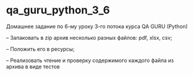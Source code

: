 # qa_guru_python_3_6

Домашнее задание по 6-му уроку 3-го потока курса QA GURU (Python)

– Запаковать в zip архив несколько разных файлов: pdf, xlsx, csv;

– Положить его в ресурсы;

– Реализовать чтение и проверку содержимого каждого файла из архива в виде тестов

